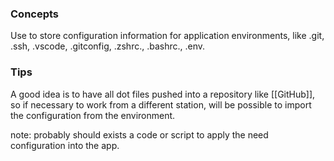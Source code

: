 ### Concepts

Use to store configuration information for application environments, like .git, .ssh, .vscode, .gitconfig, .zshrc., .bashrc., .env.

### Tips

A good idea is to have all dot files pushed into a repository like [[GitHub]], so if necessary to work from a different station, will be possible to import the configuration from the environment.

note: probably should exists a code or script to apply the need configuration into the app.